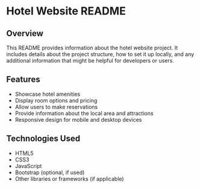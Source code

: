 # Hotel Website README

## Overview

This README provides information about the hotel website project. It includes details about the project structure, how to set it up locally, and any additional information that might be helpful for developers or users.

## Features

- Showcase hotel amenities
- Display room options and pricing
- Allow users to make reservations
- Provide information about the local area and attractions
- Responsive design for mobile and desktop devices

## Technologies Used

- HTML5
- CSS3
- JavaScript
- Bootstrap (optional, if used)
- Other libraries or frameworks (if applicable)



